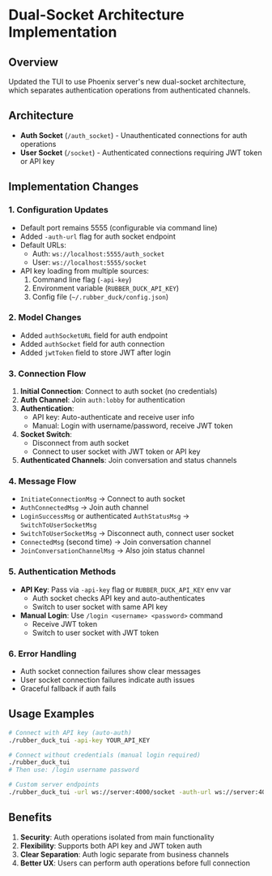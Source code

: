 # Dual-Socket Architecture Implementation

## Overview
Updated the TUI to use Phoenix server's new dual-socket architecture, which separates authentication operations from authenticated channels.

## Architecture
- **Auth Socket** (`/auth_socket`) - Unauthenticated connections for auth operations
- **User Socket** (`/socket`) - Authenticated connections requiring JWT token or API key

## Implementation Changes

### 1. Configuration Updates
- Default port remains 5555 (configurable via command line)
- Added `-auth-url` flag for auth socket endpoint
- Default URLs:
  - Auth: `ws://localhost:5555/auth_socket`
  - User: `ws://localhost:5555/socket`
- API key loading from multiple sources:
  1. Command line flag (`-api-key`)
  2. Environment variable (`RUBBER_DUCK_API_KEY`)
  3. Config file (`~/.rubber_duck/config.json`)

### 2. Model Changes
- Added `authSocketURL` field for auth endpoint
- Added `authSocket` field for auth connection
- Added `jwtToken` field to store JWT after login

### 3. Connection Flow
1. **Initial Connection**: Connect to auth socket (no credentials)
2. **Auth Channel**: Join `auth:lobby` for authentication
3. **Authentication**:
   - API key: Auto-authenticate and receive user info
   - Manual: Login with username/password, receive JWT token
4. **Socket Switch**: 
   - Disconnect from auth socket
   - Connect to user socket with JWT token or API key
5. **Authenticated Channels**: Join conversation and status channels

### 4. Message Flow
- `InitiateConnectionMsg` → Connect to auth socket
- `AuthConnectedMsg` → Join auth channel
- `LoginSuccessMsg` or authenticated `AuthStatusMsg` → `SwitchToUserSocketMsg`
- `SwitchToUserSocketMsg` → Disconnect auth, connect user socket
- `ConnectedMsg` (second time) → Join conversation channel
- `JoinConversationChannelMsg` → Also join status channel

### 5. Authentication Methods
- **API Key**: Pass via `-api-key` flag or `RUBBER_DUCK_API_KEY` env var
  - Auth socket checks API key and auto-authenticates
  - Switch to user socket with same API key
- **Manual Login**: Use `/login <username> <password>` command
  - Receive JWT token
  - Switch to user socket with JWT token

### 6. Error Handling
- Auth socket connection failures show clear messages
- User socket connection failures indicate auth issues
- Graceful fallback if auth fails

## Usage Examples

```bash
# Connect with API key (auto-auth)
./rubber_duck_tui -api-key YOUR_API_KEY

# Connect without credentials (manual login required)
./rubber_duck_tui
# Then use: /login username password

# Custom server endpoints
./rubber_duck_tui -url ws://server:4000/socket -auth-url ws://server:4000/auth_socket
```

## Benefits
1. **Security**: Auth operations isolated from main functionality
2. **Flexibility**: Supports both API key and JWT token auth
3. **Clear Separation**: Auth logic separate from business channels
4. **Better UX**: Users can perform auth operations before full connection
